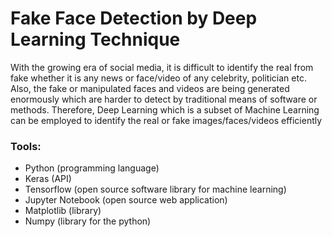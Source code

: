 # Fake Face Detection by Deep Learning Technique

With the growing era of social media, it is difficult to identify the real from fake whether it is any news or face/video of any celebrity, politician etc. Also, the fake or manipulated faces and videos are being generated enormously which are harder to detect by traditional means of software or methods. Therefore, Deep Learning which is a subset of Machine Learning can be employed to identify the real or fake images/faces/videos efficiently

### Tools:
- Python (programming language)
- Keras (API)
- Tensorflow (open source software library for machine learning)
- Jupyter Notebook (open source web application)
- Matplotlib (library)
- Numpy (library for the python)

